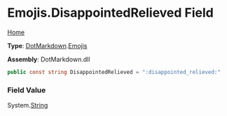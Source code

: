 # Emojis\.DisappointedRelieved Field

[Home](../../../README.md)

**Type**: [DotMarkdown](../../README.md)\.[Emojis](../README.md)

**Assembly**: DotMarkdown\.dll

```csharp
public const string DisappointedRelieved = ":disappointed_relieved:"
```

### Field Value

System\.[String](https://docs.microsoft.com/en-us/dotnet/api/system.string)